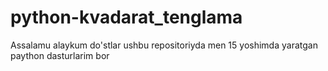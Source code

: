 # python-kvadarat_tenglama
Assalamu alaykum do'stlar ushbu repositoriyda men 15 yoshimda yaratgan paython dasturlarim bor
